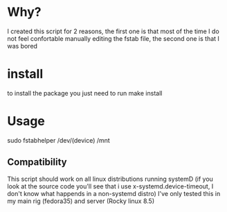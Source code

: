 # Why?
I created this script for 2 reasons, the first one is that most of the time I do not feel confortable manually editing the fstab file, the second one is that I was bored


# install 
to install the package you just need to run make install


# Usage
sudo fstabhelper /dev/(device) /mnt

## Compatibility
This script should work on all linux distributions running systemD (if you look at the source code you'll see that i use x-systemd.device-timeout, I don't know what happends in a non-systemd distro)
I've only tested this in my main rig (fedora35) and server (Rocky linux 8.5)
